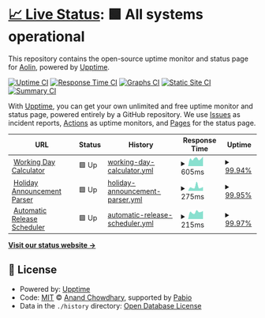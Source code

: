 # [📈 Live Status](https://tool.oreo.life): <!--live status--> **🟩 All systems operational**

This repository contains the open-source uptime monitor and status page for [Aolin](https://oreo.life), powered by [Upptime](https://github.com/upptime/upptime).

[![Uptime CI](https://github.com/Oreoxmt/status-page/workflows/Uptime%20CI/badge.svg)](https://github.com/Oreoxmt/status-page/actions?query=workflow%3A%22Uptime+CI%22)
[![Response Time CI](https://github.com/Oreoxmt/status-page/workflows/Response%20Time%20CI/badge.svg)](https://github.com/Oreoxmt/status-page/actions?query=workflow%3A%22Response+Time+CI%22)
[![Graphs CI](https://github.com/Oreoxmt/status-page/workflows/Graphs%20CI/badge.svg)](https://github.com/Oreoxmt/status-page/actions?query=workflow%3A%22Graphs+CI%22)
[![Static Site CI](https://github.com/Oreoxmt/status-page/workflows/Static%20Site%20CI/badge.svg)](https://github.com/Oreoxmt/status-page/actions?query=workflow%3A%22Static+Site+CI%22)
[![Summary CI](https://github.com/Oreoxmt/status-page/workflows/Summary%20CI/badge.svg)](https://github.com/Oreoxmt/status-page/actions?query=workflow%3A%22Summary+CI%22)

With [Upptime](https://upptime.js.org), you can get your own unlimited and free uptime monitor and status page, powered entirely by a GitHub repository. We use [Issues](https://github.com/Oreoxmt/status-page/issues) as incident reports, [Actions](https://github.com/Oreoxmt/status-page/actions) as uptime monitors, and [Pages](https://tool.oreo.life) for the status page.

<!--start: status pages-->
<!-- This summary is generated by Upptime (https://github.com/upptime/upptime) -->
<!-- Do not edit this manually, your changes will be overwritten -->
<!-- prettier-ignore -->
| URL | Status | History | Response Time | Uptime |
| --- | ------ | ------- | ------------- | ------ |
| <img alt="" src="https://icons.duckduckgo.com/ip3/tool.oreo.life.ico" height="13"> [Working Day Calculator](https://tool.oreo.life/workcalc/) | 🟩 Up | [working-day-calculator.yml](https://github.com/Oreoxmt/status-page/commits/HEAD/history/working-day-calculator.yml) | <details><summary><img alt="Response time graph" src="./graphs/working-day-calculator/response-time-week.png" height="20"> 605ms</summary><br><a href="https://Oreoxmt.github.io/status-page/history/working-day-calculator"><img alt="Response time 601" src="https://img.shields.io/endpoint?url=https%3A%2F%2Fraw.githubusercontent.com%2FOreoxmt%2Fstatus-page%2FHEAD%2Fapi%2Fworking-day-calculator%2Fresponse-time.json"></a><br><a href="https://Oreoxmt.github.io/status-page/history/working-day-calculator"><img alt="24-hour response time 633" src="https://img.shields.io/endpoint?url=https%3A%2F%2Fraw.githubusercontent.com%2FOreoxmt%2Fstatus-page%2FHEAD%2Fapi%2Fworking-day-calculator%2Fresponse-time-day.json"></a><br><a href="https://Oreoxmt.github.io/status-page/history/working-day-calculator"><img alt="7-day response time 605" src="https://img.shields.io/endpoint?url=https%3A%2F%2Fraw.githubusercontent.com%2FOreoxmt%2Fstatus-page%2FHEAD%2Fapi%2Fworking-day-calculator%2Fresponse-time-week.json"></a><br><a href="https://Oreoxmt.github.io/status-page/history/working-day-calculator"><img alt="30-day response time 603" src="https://img.shields.io/endpoint?url=https%3A%2F%2Fraw.githubusercontent.com%2FOreoxmt%2Fstatus-page%2FHEAD%2Fapi%2Fworking-day-calculator%2Fresponse-time-month.json"></a><br><a href="https://Oreoxmt.github.io/status-page/history/working-day-calculator"><img alt="1-year response time 603" src="https://img.shields.io/endpoint?url=https%3A%2F%2Fraw.githubusercontent.com%2FOreoxmt%2Fstatus-page%2FHEAD%2Fapi%2Fworking-day-calculator%2Fresponse-time-year.json"></a></details> | <details><summary><a href="https://Oreoxmt.github.io/status-page/history/working-day-calculator">99.94%</a></summary><a href="https://Oreoxmt.github.io/status-page/history/working-day-calculator"><img alt="All-time uptime 99.49%" src="https://img.shields.io/endpoint?url=https%3A%2F%2Fraw.githubusercontent.com%2FOreoxmt%2Fstatus-page%2FHEAD%2Fapi%2Fworking-day-calculator%2Fuptime.json"></a><br><a href="https://Oreoxmt.github.io/status-page/history/working-day-calculator"><img alt="24-hour uptime 99.55%" src="https://img.shields.io/endpoint?url=https%3A%2F%2Fraw.githubusercontent.com%2FOreoxmt%2Fstatus-page%2FHEAD%2Fapi%2Fworking-day-calculator%2Fuptime-day.json"></a><br><a href="https://Oreoxmt.github.io/status-page/history/working-day-calculator"><img alt="7-day uptime 99.94%" src="https://img.shields.io/endpoint?url=https%3A%2F%2Fraw.githubusercontent.com%2FOreoxmt%2Fstatus-page%2FHEAD%2Fapi%2Fworking-day-calculator%2Fuptime-week.json"></a><br><a href="https://Oreoxmt.github.io/status-page/history/working-day-calculator"><img alt="30-day uptime 94.28%" src="https://img.shields.io/endpoint?url=https%3A%2F%2Fraw.githubusercontent.com%2FOreoxmt%2Fstatus-page%2FHEAD%2Fapi%2Fworking-day-calculator%2Fuptime-month.json"></a><br><a href="https://Oreoxmt.github.io/status-page/history/working-day-calculator"><img alt="1-year uptime 99.42%" src="https://img.shields.io/endpoint?url=https%3A%2F%2Fraw.githubusercontent.com%2FOreoxmt%2Fstatus-page%2FHEAD%2Fapi%2Fworking-day-calculator%2Fuptime-year.json"></a></details>
| <img alt="" src="https://icons.duckduckgo.com/ip3/tool.oreo.life.ico" height="13"> [Holiday Announcement Parser](https://tool.oreo.life/holiparse/) | 🟩 Up | [holiday-announcement-parser.yml](https://github.com/Oreoxmt/status-page/commits/HEAD/history/holiday-announcement-parser.yml) | <details><summary><img alt="Response time graph" src="./graphs/holiday-announcement-parser/response-time-week.png" height="20"> 275ms</summary><br><a href="https://Oreoxmt.github.io/status-page/history/holiday-announcement-parser"><img alt="Response time 254" src="https://img.shields.io/endpoint?url=https%3A%2F%2Fraw.githubusercontent.com%2FOreoxmt%2Fstatus-page%2FHEAD%2Fapi%2Fholiday-announcement-parser%2Fresponse-time.json"></a><br><a href="https://Oreoxmt.github.io/status-page/history/holiday-announcement-parser"><img alt="24-hour response time 401" src="https://img.shields.io/endpoint?url=https%3A%2F%2Fraw.githubusercontent.com%2FOreoxmt%2Fstatus-page%2FHEAD%2Fapi%2Fholiday-announcement-parser%2Fresponse-time-day.json"></a><br><a href="https://Oreoxmt.github.io/status-page/history/holiday-announcement-parser"><img alt="7-day response time 275" src="https://img.shields.io/endpoint?url=https%3A%2F%2Fraw.githubusercontent.com%2FOreoxmt%2Fstatus-page%2FHEAD%2Fapi%2Fholiday-announcement-parser%2Fresponse-time-week.json"></a><br><a href="https://Oreoxmt.github.io/status-page/history/holiday-announcement-parser"><img alt="30-day response time 287" src="https://img.shields.io/endpoint?url=https%3A%2F%2Fraw.githubusercontent.com%2FOreoxmt%2Fstatus-page%2FHEAD%2Fapi%2Fholiday-announcement-parser%2Fresponse-time-month.json"></a><br><a href="https://Oreoxmt.github.io/status-page/history/holiday-announcement-parser"><img alt="1-year response time 263" src="https://img.shields.io/endpoint?url=https%3A%2F%2Fraw.githubusercontent.com%2FOreoxmt%2Fstatus-page%2FHEAD%2Fapi%2Fholiday-announcement-parser%2Fresponse-time-year.json"></a></details> | <details><summary><a href="https://Oreoxmt.github.io/status-page/history/holiday-announcement-parser">99.95%</a></summary><a href="https://Oreoxmt.github.io/status-page/history/holiday-announcement-parser"><img alt="All-time uptime 99.49%" src="https://img.shields.io/endpoint?url=https%3A%2F%2Fraw.githubusercontent.com%2FOreoxmt%2Fstatus-page%2FHEAD%2Fapi%2Fholiday-announcement-parser%2Fuptime.json"></a><br><a href="https://Oreoxmt.github.io/status-page/history/holiday-announcement-parser"><img alt="24-hour uptime 99.65%" src="https://img.shields.io/endpoint?url=https%3A%2F%2Fraw.githubusercontent.com%2FOreoxmt%2Fstatus-page%2FHEAD%2Fapi%2Fholiday-announcement-parser%2Fuptime-day.json"></a><br><a href="https://Oreoxmt.github.io/status-page/history/holiday-announcement-parser"><img alt="7-day uptime 99.95%" src="https://img.shields.io/endpoint?url=https%3A%2F%2Fraw.githubusercontent.com%2FOreoxmt%2Fstatus-page%2FHEAD%2Fapi%2Fholiday-announcement-parser%2Fuptime-week.json"></a><br><a href="https://Oreoxmt.github.io/status-page/history/holiday-announcement-parser"><img alt="30-day uptime 94.28%" src="https://img.shields.io/endpoint?url=https%3A%2F%2Fraw.githubusercontent.com%2FOreoxmt%2Fstatus-page%2FHEAD%2Fapi%2Fholiday-announcement-parser%2Fuptime-month.json"></a><br><a href="https://Oreoxmt.github.io/status-page/history/holiday-announcement-parser"><img alt="1-year uptime 99.42%" src="https://img.shields.io/endpoint?url=https%3A%2F%2Fraw.githubusercontent.com%2FOreoxmt%2Fstatus-page%2FHEAD%2Fapi%2Fholiday-announcement-parser%2Fuptime-year.json"></a></details>
| <img alt="" src="https://icons.duckduckgo.com/ip3/tool.oreo.life.ico" height="13"> [Automatic Release Scheduler](https://tool.oreo.life/autosched/) | 🟩 Up | [automatic-release-scheduler.yml](https://github.com/Oreoxmt/status-page/commits/HEAD/history/automatic-release-scheduler.yml) | <details><summary><img alt="Response time graph" src="./graphs/automatic-release-scheduler/response-time-week.png" height="20"> 215ms</summary><br><a href="https://Oreoxmt.github.io/status-page/history/automatic-release-scheduler"><img alt="Response time 241" src="https://img.shields.io/endpoint?url=https%3A%2F%2Fraw.githubusercontent.com%2FOreoxmt%2Fstatus-page%2FHEAD%2Fapi%2Fautomatic-release-scheduler%2Fresponse-time.json"></a><br><a href="https://Oreoxmt.github.io/status-page/history/automatic-release-scheduler"><img alt="24-hour response time 239" src="https://img.shields.io/endpoint?url=https%3A%2F%2Fraw.githubusercontent.com%2FOreoxmt%2Fstatus-page%2FHEAD%2Fapi%2Fautomatic-release-scheduler%2Fresponse-time-day.json"></a><br><a href="https://Oreoxmt.github.io/status-page/history/automatic-release-scheduler"><img alt="7-day response time 215" src="https://img.shields.io/endpoint?url=https%3A%2F%2Fraw.githubusercontent.com%2FOreoxmt%2Fstatus-page%2FHEAD%2Fapi%2Fautomatic-release-scheduler%2Fresponse-time-week.json"></a><br><a href="https://Oreoxmt.github.io/status-page/history/automatic-release-scheduler"><img alt="30-day response time 236" src="https://img.shields.io/endpoint?url=https%3A%2F%2Fraw.githubusercontent.com%2FOreoxmt%2Fstatus-page%2FHEAD%2Fapi%2Fautomatic-release-scheduler%2Fresponse-time-month.json"></a><br><a href="https://Oreoxmt.github.io/status-page/history/automatic-release-scheduler"><img alt="1-year response time 249" src="https://img.shields.io/endpoint?url=https%3A%2F%2Fraw.githubusercontent.com%2FOreoxmt%2Fstatus-page%2FHEAD%2Fapi%2Fautomatic-release-scheduler%2Fresponse-time-year.json"></a></details> | <details><summary><a href="https://Oreoxmt.github.io/status-page/history/automatic-release-scheduler">99.97%</a></summary><a href="https://Oreoxmt.github.io/status-page/history/automatic-release-scheduler"><img alt="All-time uptime 99.49%" src="https://img.shields.io/endpoint?url=https%3A%2F%2Fraw.githubusercontent.com%2FOreoxmt%2Fstatus-page%2FHEAD%2Fapi%2Fautomatic-release-scheduler%2Fuptime.json"></a><br><a href="https://Oreoxmt.github.io/status-page/history/automatic-release-scheduler"><img alt="24-hour uptime 99.76%" src="https://img.shields.io/endpoint?url=https%3A%2F%2Fraw.githubusercontent.com%2FOreoxmt%2Fstatus-page%2FHEAD%2Fapi%2Fautomatic-release-scheduler%2Fuptime-day.json"></a><br><a href="https://Oreoxmt.github.io/status-page/history/automatic-release-scheduler"><img alt="7-day uptime 99.97%" src="https://img.shields.io/endpoint?url=https%3A%2F%2Fraw.githubusercontent.com%2FOreoxmt%2Fstatus-page%2FHEAD%2Fapi%2Fautomatic-release-scheduler%2Fuptime-week.json"></a><br><a href="https://Oreoxmt.github.io/status-page/history/automatic-release-scheduler"><img alt="30-day uptime 94.29%" src="https://img.shields.io/endpoint?url=https%3A%2F%2Fraw.githubusercontent.com%2FOreoxmt%2Fstatus-page%2FHEAD%2Fapi%2Fautomatic-release-scheduler%2Fuptime-month.json"></a><br><a href="https://Oreoxmt.github.io/status-page/history/automatic-release-scheduler"><img alt="1-year uptime 99.42%" src="https://img.shields.io/endpoint?url=https%3A%2F%2Fraw.githubusercontent.com%2FOreoxmt%2Fstatus-page%2FHEAD%2Fapi%2Fautomatic-release-scheduler%2Fuptime-year.json"></a></details>

<!--end: status pages-->

[**Visit our status website →**](https://tool.oreo.life)

## 📄 License

- Powered by: [Upptime](https://github.com/upptime/upptime)
- Code: [MIT](./LICENSE) © [Anand Chowdhary](https://anandchowdhary.com), supported by [Pabio](https://pabio.com)
- Data in the `./history` directory: [Open Database License](https://opendatacommons.org/licenses/odbl/1-0/)
